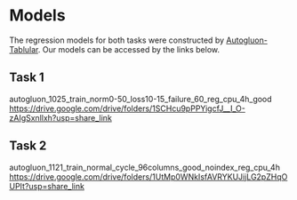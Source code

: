 # Models
The regression models for both tasks were constructed by [Autogluon-Tablular](https://arxiv.org/pdf/2003.06505.pd).
Our models can be accessed by the links below.

## Task 1 
autogluon_1025_train_norm0-50_loss10-15_failure_60_reg_cpu_4h_good
https://drive.google.com/drive/folders/1SCHcu9pPPYigcfJ__I_O-zAIgSxnllxh?usp=share_link

## Task 2 
autogluon_1121_train_normal_cycle_96columns_good_noindex_reg_cpu_4h
https://drive.google.com/drive/folders/1UtMp0WNkIsfAVRYKUJijLG2pZHqOUPIt?usp=share_link
